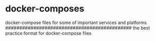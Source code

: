 # docker-composes
docker-compose files for some of important services and platforms
#############################################
the best practice format for docker-compose files
